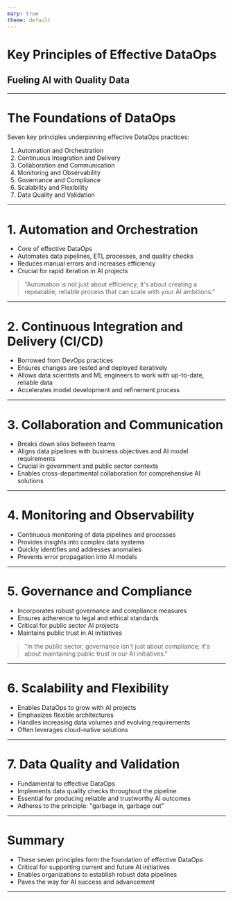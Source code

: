```yaml
---
marp: true
theme: default
---
```


# Key Principles of Effective DataOps
## Fueling AI with Quality Data

---

# The Foundations of DataOps

Seven key principles underpinning effective DataOps practices:

1. Automation and Orchestration
2. Continuous Integration and Delivery
3. Collaboration and Communication
4. Monitoring and Observability
5. Governance and Compliance
6. Scalability and Flexibility
7. Data Quality and Validation

---

# 1. Automation and Orchestration

- Core of effective DataOps
- Automates data pipelines, ETL processes, and quality checks
- Reduces manual errors and increases efficiency
- Crucial for rapid iteration in AI projects

> "Automation is not just about efficiency; it's about creating a repeatable, reliable process that can scale with your AI ambitions."

---

# 2. Continuous Integration and Delivery (CI/CD)

- Borrowed from DevOps practices
- Ensures changes are tested and deployed iteratively
- Allows data scientists and ML engineers to work with up-to-date, reliable data
- Accelerates model development and refinement process

---

# 3. Collaboration and Communication

- Breaks down silos between teams
- Aligns data pipelines with business objectives and AI model requirements
- Crucial in government and public sector contexts
- Enables cross-departmental collaboration for comprehensive AI solutions

---

# 4. Monitoring and Observability

- Continuous monitoring of data pipelines and processes
- Provides insights into complex data systems
- Quickly identifies and addresses anomalies
- Prevents error propagation into AI models

---

# 5. Governance and Compliance

- Incorporates robust governance and compliance measures
- Ensures adherence to legal and ethical standards
- Critical for public sector AI projects
- Maintains public trust in AI initiatives

> "In the public sector, governance isn't just about compliance; it's about maintaining public trust in our AI initiatives."

---

# 6. Scalability and Flexibility

- Enables DataOps to grow with AI projects
- Emphasizes flexible architectures
- Handles increasing data volumes and evolving requirements
- Often leverages cloud-native solutions

---

# 7. Data Quality and Validation

- Fundamental to effective DataOps
- Implements data quality checks throughout the pipeline
- Essential for producing reliable and trustworthy AI outcomes
- Adheres to the principle: "garbage in, garbage out"

---

# Summary

- These seven principles form the foundation of effective DataOps
- Critical for supporting current and future AI initiatives
- Enables organizations to establish robust data pipelines
- Paves the way for AI success and advancement

---